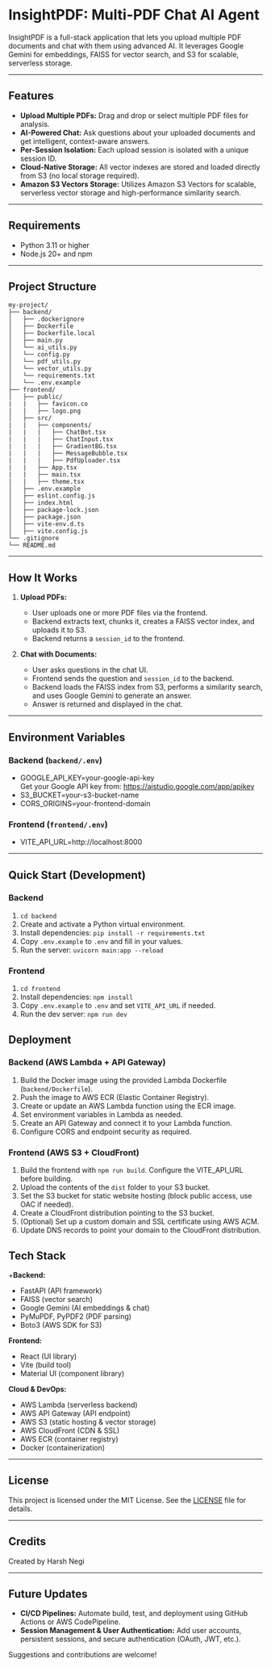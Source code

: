 # InsightPDF: Multi-PDF Chat AI Agent

InsightPDF is a full-stack application that lets you upload multiple PDF documents and chat with them using advanced AI. It leverages Google Gemini for embeddings, FAISS for vector search, and S3 for scalable, serverless storage.

---

## Features
- **Upload Multiple PDFs:** Drag and drop or select multiple PDF files for analysis.
- **AI-Powered Chat:** Ask questions about your uploaded documents and get intelligent, context-aware answers.
- **Per-Session Isolation:** Each upload session is isolated with a unique session ID.
- **Cloud-Native Storage:** All vector indexes are stored and loaded directly from S3 (no local storage required).
- **Amazon S3 Vectors Storage:** Utilizes Amazon S3 Vectors for scalable, serverless vector storage and high-performance similarity search.

---

## Requirements

- Python 3.11 or higher
- Node.js 20+ and npm

---

## Project Structure

```
my-project/
├── backend/
│   ├── .dockerignore
│   ├── Dockerfile
│   ├── Dockerfile.local
│   ├── main.py
│   └── ai_utils.py
│   └── config.py
│   └── pdf_utils.py
│   └── vector_utils.py
│   └── requirements.txt
│   └── .env.example
├── frontend/
│   ├── public/
|   |   ├── favicon.co
|   |   ├── logo.png
│   ├── src/
|   |   ├── components/
|   |   |   ├── ChatBot.tsx
|   |   |   ├── ChatInput.tsx
|   |   |   ├── GradientBG.tsx
|   |   |   ├── MessageBubble.tsx
|   |   |   ├── PdfUploader.tsx
|   |   ├── App.tsx
|   |   ├── main.tsx
|   |   ├── theme.tsx
│   ├── .env.example
│   ├── eslint.config.js
│   ├── index.html
│   ├── package-lock.json
│   ├── package.json
│   ├── vite-env.d.ts
│   ├── vite.config.js
└── .gitignore
└── README.md
```
---

## How It Works

1. **Upload PDFs:**
   - User uploads one or more PDF files via the frontend.
   - Backend extracts text, chunks it, creates a FAISS vector index, and uploads it to S3.
   - Backend returns a `session_id` to the frontend.

2. **Chat with Documents:**
   - User asks questions in the chat UI.
   - Frontend sends the question and `session_id` to the backend.
   - Backend loads the FAISS index from S3, performs a similarity search, and uses Google Gemini to generate an answer.
   - Answer is returned and displayed in the chat.

---

## Environment Variables

### Backend (`backend/.env`)

  - GOOGLE_API_KEY=your-google-api-key <br>
   Get your Google API key from: https://aistudio.google.com/app/apikey
  - S3_BUCKET=your-s3-bucket-name
  - CORS_ORIGINS=your-frontend-domain


### Frontend (`frontend/.env`)

  - VITE_API_URL=http://localhost:8000

---
## Quick Start (Development)

### Backend
1. `cd backend`
2. Create and activate a Python virtual environment.
3. Install dependencies: `pip install -r requirements.txt`
4. Copy `.env.example` to `.env` and fill in your values.
5. Run the server: `uvicorn main:app --reload`

### Frontend
1. `cd frontend`
2. Install dependencies: `npm install`
3. Copy `.env.example` to `.env` and set `VITE_API_URL` if needed.
4. Run the dev server: `npm run dev`


## Deployment

### Backend (AWS Lambda + API Gateway)
1. Build the Docker image using the provided Lambda Dockerfile (`backend/Dockerfile`).
2. Push the image to AWS ECR (Elastic Container Registry).
3. Create or update an AWS Lambda function using the ECR image.
4. Set environment variables in Lambda as needed.
5. Create an API Gateway and connect it to your Lambda function.
6. Configure CORS and endpoint security as required.

### Frontend (AWS S3 + CloudFront)
1. Build the frontend with `npm run build`. Configure the VITE_API_URL before building.
2. Upload the contents of the `dist` folder to your S3 bucket.
3. Set the S3 bucket for static website hosting (block public access, use OAC if needed).
4. Create a CloudFront distribution pointing to the S3 bucket.
5. (Optional) Set up a custom domain and SSL certificate using AWS ACM.
6. Update DNS records to point your domain to the CloudFront distribution.

## Tech Stack
+**Backend:**
  - FastAPI (API framework)
  - FAISS (vector search)
  - Google Gemini (AI embeddings & chat)
  - PyMuPDF, PyPDF2 (PDF parsing)
  - Boto3 (AWS SDK for S3)

**Frontend:**
  - React (UI library)
  - Vite (build tool)
  - Material UI (component library)

**Cloud & DevOps:**
  - AWS Lambda (serverless backend)
  - AWS API Gateway (API endpoint)
  - AWS S3 (static hosting & vector storage)
  - AWS CloudFront (CDN & SSL)
  - AWS ECR (container registry)
  - Docker (containerization)

---

## License

This project is licensed under the MIT License. See the [LICENSE](LICENSE) file for details.

---

## Credits
Created by Harsh Negi
 
---

## Future Updates

- **CI/CD Pipelines:** Automate build, test, and deployment using GitHub Actions or AWS CodePipeline.
- **Session Management & User Authentication:** Add user accounts, persistent sessions, and secure authentication (OAuth, JWT, etc.).

Suggestions and contributions are welcome!
